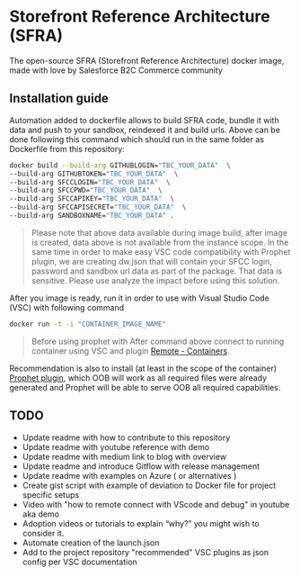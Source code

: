 # Storefront Reference Architecture (SFRA)
The open-source SFRA (Storefront Reference Architecture) docker image, made with love by Salesforce B2C Commerce community

## Installation guide

Automation added to dockerfile allows to build SFRA code, bundle it with data and push to your sandbox, reindexed it and build urls. Above can be done following this command which should run in the same folder as Dockerfile from this repository:

```bash
docker build --build-arg GITHUBLOGIN="TBC_YOUR_DATA"  \
--build-arg GITHUBTOKEN="TBC_YOUR_DATA"  \
--build-arg SFCCLOGIN="TBC_YOUR_DATA"  \
--build-arg SFCCPWD="TBC_YOUR_DATA"  \
--build-arg SFCCAPIKEY="TBC_YOUR_DATA"  \
--build-arg SFCCAPISECRET="TBC_YOUR_DATA"  \
--build-arg SANDBOXNAME="TBC_YOUR_DATA" .
```
> Please note that above data available during image build, after image is created, data above is not available from the instance scope. In the same time in order to make easy VSC code compatibility with Prophet plugin, we are creating dw.json that will contain your SFCC login, password and sandbox url data as part of the package. That data is sensitive.
> Please use analyze the impact before using this solution.

After you image is ready, run it in order to use with Visual Studio Code (VSC) with following command

```bash
docker run -t -i "CONTAINER_IMAGE_NAME"
```

> Before using prophet with 
After command above connect to running container using VSC and plugin [Remote - Containers](https://marketplace.visualstudio.com/items?itemName=ms-vscode-remote.remote-containers "Remote - Containers").

Recommendation is also to install (at least in the scope of the container) [Prophet plugin](https://marketplace.visualstudio.com/items?itemName=SqrTT.prophet "Prophet plugin"), which OOB will work as all required files were already generated and Prophet will be able to serve OOB all required capabilities.

## TODO
* Update readme with how to contribute to this repository
* Update readme with youtube reference with demo
* Update readme with medium link to blog with overview
* Update readme and introduce Gitflow with release management
* Update readme with examples on Azure ( or alternatives )
* Create gist script with example of deviation to Docker file for project specific setups
* Video with "how to remote connect with VScode and debug" in youtube aka demo
* Adoption videos or tutorials to explain “why?” you might wish to consider it.
* Automate creation of the launch.json
* Add to the project repository "recommended" VSC plugins as json config per VSC documentation


